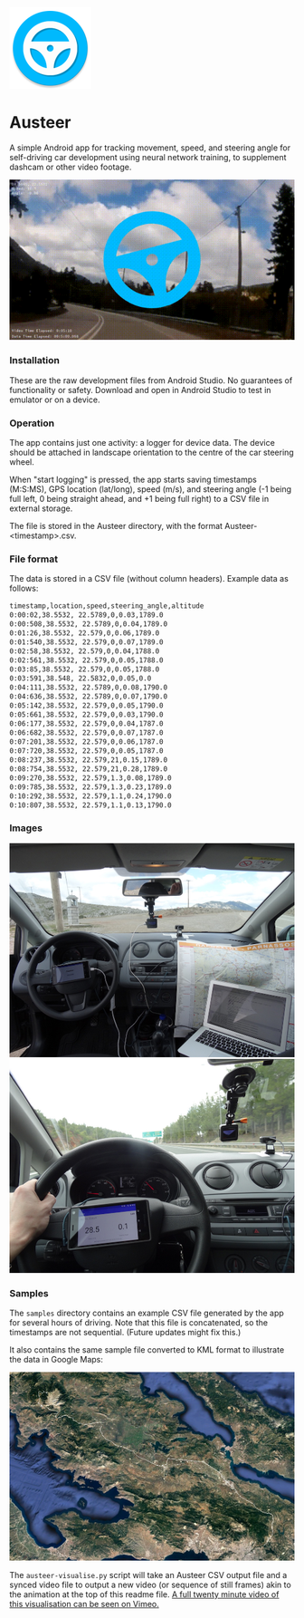 <img src="./app/src/main/res/mipmap-xxhdpi/ic_launcher.png">

# Austeer

A simple Android app for tracking movement, speed, and steering angle for self-driving car development using neural network training, to supplement dashcam or other video footage.

<a href="https://vimeo.com/209748173"><img src="./images/visualisation.gif"></a>

### Installation

These are the raw development files from Android Studio. No guarantees of functionality or safety. Download and open in Android Studio to test in emulator or on a device.

### Operation

The app contains just one activity: a logger for device data. The device should be attached in landscape orientation to the centre of the car steering wheel.

When "start logging" is pressed, the app starts saving timestamps (M:S:MS), GPS location (lat/long), speed (m/s), and steering angle (-1 being full left, 0 being straight ahead, and +1 being full right) to a CSV file in external storage.

The file is stored in the Austeer directory, with the format Austeer-&lt;timestamp&gt;.csv.

### File format

The data is stored in a CSV file (without column headers). Example data as follows:

```
timestamp,location,speed,steering_angle,altitude
0:00:02,38.5532, 22.5789,0,0.03,1789.0
0:00:508,38.5532, 22.5789,0,0.04,1789.0
0:01:26,38.5532, 22.579,0,0.06,1789.0
0:01:540,38.5532, 22.579,0,0.07,1789.0
0:02:58,38.5532, 22.579,0,0.04,1788.0
0:02:561,38.5532, 22.579,0,0.05,1788.0
0:03:85,38.5532, 22.579,0,0.05,1788.0
0:03:591,38.548, 22.5832,0,0.05,0.0
0:04:111,38.5532, 22.5789,0,0.08,1790.0
0:04:636,38.5532, 22.5789,0,0.07,1790.0
0:05:142,38.5532, 22.579,0,0.05,1790.0
0:05:661,38.5532, 22.579,0,0.03,1790.0
0:06:177,38.5532, 22.579,0,0.04,1787.0
0:06:682,38.5532, 22.579,0,0.07,1787.0
0:07:201,38.5532, 22.579,0,0.06,1787.0
0:07:720,38.5532, 22.579,0,0.05,1787.0
0:08:237,38.5532, 22.579,21,0.15,1789.0
0:08:754,38.5532, 22.579,21,0.28,1789.0
0:09:270,38.5532, 22.579,1.3,0.08,1789.0
0:09:785,38.5532, 22.579,1.3,0.23,1789.0
0:10:292,38.5532, 22.579,1.1,0.24,1790.0
0:10:807,38.5532, 22.579,1.1,0.13,1790.0
```

### Images

<img src="./images/austeer-01.JPG">
<img src="./images/austeer-02.JPG">

### Samples

The `samples` directory contains an example CSV file generated by the app for several hours of driving. Note that this file is concatenated, so the timestamps are not sequential. (Future updates might fix this.)

It also contains the same sample file converted to KML format to illustrate the data in Google Maps:

<img src="./samples/map.png">

The `austeer-visualise.py` script will take an Austeer CSV output file and a synced video file to output a new video (or sequence of still frames) akin to the animation at the top of this readme file. [A full twenty minute video of this visualisation can be seen on Vimeo.](https://vimeo.com/209748173)
